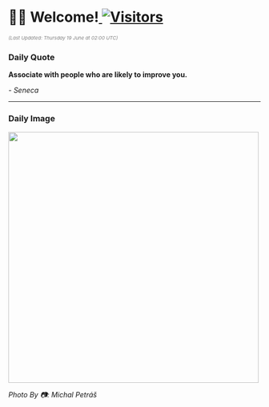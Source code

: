 <h1>👋🏽 Welcome!<a href="https://github.com/OmitNomis/"> <img src="https://visitor-badge.laobi.icu/badge?page_id=OmitNomis" alt="Visitors"></a></h1>

<i><p style="font-size: 0.6rem; color:gray">(Last Updated: Thursday 19 June at 02:00 UTC)</p></i>

<h3> Daily Quote </h3>
<b><p>Associate with people who are likely to improve you.</p></b>
<i><caption style="font-size: 0.8rem; color:gray;">- Seneca</caption></i>


<hr>

<h3>Daily Image</h3>
<a href="https://images.pexels.com/photos/32607286/pexels-photo-32607286.jpeg" target="_blank"><img style="height:500px;" src="https://images.pexels.com/photos/32607286/pexels-photo-32607286.jpeg"/></a>

<i><caption style="font-size: 0.8rem; color:gray;"> Photo By 📷: Michal Petráš</caption></i>
